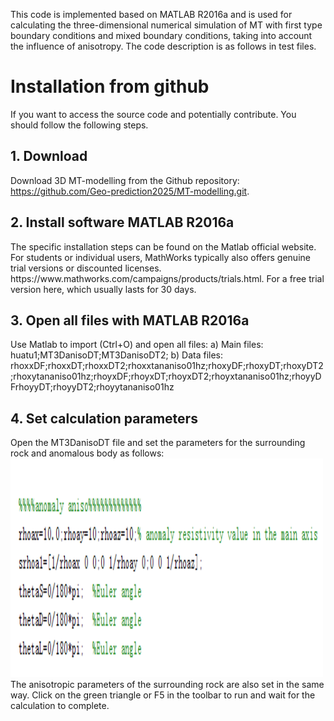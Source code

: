This code is implemented based on MATLAB R2016a and is used for calculating the three-dimensional numerical simulation of MT with first type boundary conditions and mixed boundary conditions, taking into account the influence of anisotropy.
The code description is as follows in test files.


<h1>Installation from github</h1>

If you want to access the source code and potentially contribute. You should follow the following steps.
<h2>1. Download</h2>

Download 3D MT-modelling from the Github repository: https://github.com/Geo-prediction2025/MT-modelling.git.

<h2>2. Install software MATLAB R2016a </h2>
The specific installation steps can be found on the Matlab official website. For students or individual users, MathWorks typically also offers genuine trial versions or discounted licenses. https://www.mathworks.com/campaigns/products/trials.html. For a free trial version here, which usually lasts for 30 days.

<h2>3. Open all files with MATLAB R2016a </h2>
Use Matlab to import (Ctrl+O) and open all files:
a) Main files:
huatu1;MT3DanisoDT;MT3DanisoDT2; 
b) Data files:
rhoxxDF;rhoxxDT;rhoxxDT2;rhoxxtananiso01hz;rhoxyDF;rhoxyDT;rhoxyDT2;rhoxytananiso01hz;rhoyxDF;rhoyxDT;rhoyxDT2;rhoyxtananiso01hz;rhoyyDFrhoyyDT;rhoyyDT2;rhoyytananiso01hz

<h2>4. Set calculation parameters </h2>
Open the MT3DanisoDT file and set the parameters for the surrounding rock and anomalous body as follows:
<img src="Code Description.png" alt="图片描述" width="500" height="350">
The anisotropic parameters of the surrounding rock are also set in the same way.
Click on the green triangle or F5 in the toolbar to run and wait for the calculation to complete.
